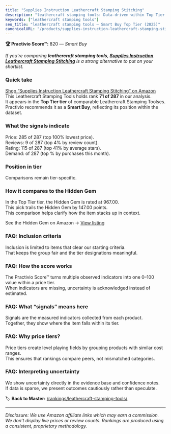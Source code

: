 ```yaml
---
title: "Supplies Instruction Leathercraft Stamping Stitching"
description: "leathercraft stamping tools: Data-driven within Top Tier ranking using the Practivio Score™. Positioned by quality, value, demand, findability, momentum."
keywords: ["leathercraft stamping tools"]
seo_title: "leathercraft stamping tools — Smart Buy Top Tier (2025)"
canonicalURL: "/products/supplies-instruction-leathercraft-stamping-stitching-B07TJT272W/"
---
```


**🏆 Practivio Score™:** 820 — _Smart Buy_


*If you're comparing **leathercraft stamping tools**, **[Supplies Instruction Leathercraft Stamping Stitching](https://www.amazon.com/dp/B07TJT272W?tag=practivio-20)** is a strong alternative to put on your shortlist.*
### Quick take
[Shop “Supplies Instruction Leathercraft Stamping Stitching” on Amazon](https://www.amazon.com/dp/B07TJT272W?tag=practivio-20)
This Leathercraft Stamping Tools holds rank **71 of 287** in our analysis.  
It appears in the **Top Tier tier** of comparable Leathercraft Stamping Toolses.  
Practivio recommends it as a **Smart Buy**, reflecting its position within the dataset.

### What the signals indicate
Price: 285 of 287 (top 100% lowest price).  
Reviews: 9 of 287 (top 4% by review count).  
Rating: 115 of 287 (top 41% by average stars).  
Demand:  of 287 (top % by purchases this month).

### Position in tier
Comparisons remain tier-specific.

### How it compares to the Hidden Gem
In the Top Tier tier, the Hidden Gem is rated at 967.00.  
This pick trails the Hidden Gem by 147.00 points.  
This comparison helps clarify how the item stacks up in context.  

See the Hidden Gem on Amazon → [View listing](https://www.amazon.com/dp/B07TP844VN?tag=practivio-20)

### FAQ: Inclusion criteria
Inclusion is limited to items that clear our starting criteria.  
That keeps the group fair and the tier designations meaningful.

### FAQ: How the score works
The Practivio Score™ turns multiple observed indicators into one 0–100 value within a price tier.  
When indicators are missing, uncertainty is acknowledged instead of estimated.

### FAQ: What “signals” means here
Signals are the measured indicators collected from each product.  
Together, they show where the item falls within its tier.

### FAQ: Why price tiers?
Price tiers create level playing fields by grouping products with similar cost ranges.  
This ensures that rankings compare peers, not mismatched categories.

### FAQ: Interpreting uncertainty
We show uncertainty directly in the evidence base and confidence notes.  
If data is sparse, we present outcomes cautiously rather than speculate.


🏷️ **Back to Master:** [/rankings/leathercraft-stamping-tools/](/rankings/leathercraft-stamping-tools/)

---
_Disclosure: We use Amazon affiliate links which may earn a commission. We don’t display live prices or review counts. Rankings are produced using a consistent, proprietary methodology._

